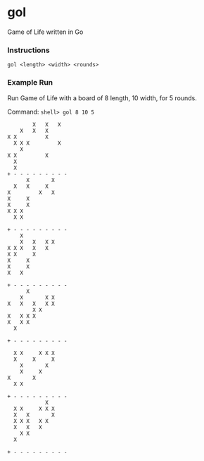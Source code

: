# gol
Game of Life written in Go

### Instructions
    gol <length> <width> <rounds>

### Example Run

Run Game of Life with a board of 8 length, 10 width, for 5 rounds.

Command: `shell> gol 8 10 5`

            X   X   X   
        X   X   X       
    X X         X       
      X X X         X   
        X               
    X X         X       
      X                 
      X                 
    + - - - - - - - - - 
          X       X     
      X   X     X       
    X         X   X     
    X     X             
    X     X             
    X X X               
      X X               
                        
    + - - - - - - - - - 
        X               
        X   X   X X     
    X X X   X   X       
    X X     X           
    X     X             
    X     X             
    X   X               
                        
    + - - - - - - - - - 
          X             
        X       X X     
    X   X   X   X X     
            X X         
    X   X X X           
    X   X X             
      X                 
                        
    + - - - - - - - - - 
                        
      X X     X X X     
      X     X     X     
        X       X       
        X     X         
    X       X           
      X X               
                        
    + - - - - - - - - - 
                X       
      X X     X X X     
      X   X       X     
      X X X   X X       
      X   X   X         
        X X             
      X                 
                        
    + - - - - - - - - - 
